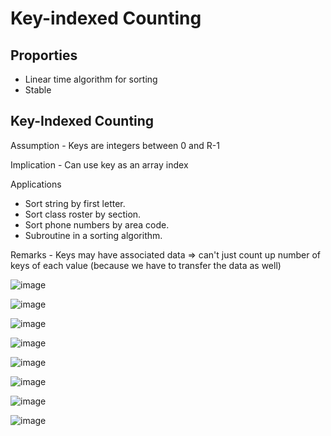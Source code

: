 # Key-indexed Counting

## Proporties

- Linear time algorithm for sorting
- Stable

## Key-Indexed Counting

Assumption - Keys are integers between 0 and R-1

Implication - Can use key as an array index

Applications

- Sort string by first letter.
- Sort class roster by section.
- Sort phone numbers by area code.
- Subroutine in a sorting algorithm.

Remarks - Keys may have associated data => can't just count up number of keys of each value (because we have to transfer the data as well)

![image](media/Key-indexed-Counting-image1.png)

![image](media/Key-indexed-Counting-image2.png)

![image](media/Key-indexed-Counting-image3.png)

![image](media/Key-indexed-Counting-image4.png)

![image](media/Key-indexed-Counting-image5.png)

![image](media/Key-indexed-Counting-image6.png)

![image](media/Key-indexed-Counting-image7.png)

![image](media/Key-indexed-Counting-image8.png)
